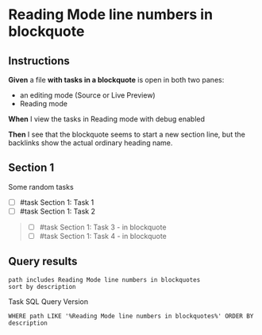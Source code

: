 # Reading Mode line numbers in blockquote

## Instructions

**Given** a file **with tasks in a blockquote** is open in both two panes:

- an editing mode (Source or Live Preview)
- Reading mode

**When** I view the tasks in Reading mode with debug enabled

**Then** I see that the blockquote seems to start a new section line, but the backlinks show the actual ordinary heading name.

## Section 1

Some random tasks

- [ ] #task Section 1: Task 1
- [ ] #task Section 1: Task 2

> - [ ] #task Section 1: Task 3 - in blockquote
> - [ ] #task Section 1: Task 4 - in blockquote

## Query results

```tasks
path includes Reading Mode line numbers in blockquotes
sort by description
```

Task SQL Query Version

```tasks-sql
WHERE path LIKE '%Reading Mode line numbers in blockquotes%' ORDER BY description
```
